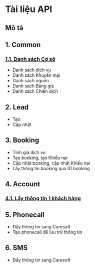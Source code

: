 # Tài liệu API 
## Mô tả
## 1. Common
  ### [1.1. Danh sách Cơ sở](https://github.com/thonguyenduc2010/sci_erp_api_doc/blob/main/common/locationshop.md)
  * Danh sách dịch vụ
  * Danh sách Khuyến mại
  * Danh sách nguồn
  * Danh sách Bảng giá
  * Danh sách Chiến dịch
## 2. Lead
  * Tạo 
  * Cập nhật
## 3. Booking
  * Tính giá dịch vụ
  * Tạo booking, tạo Khiếu nại
  * Cập nhật booking, cập nhật Khiếu nại
  * Lấy thông tin booking qua ID booking
## 4. Account
  ### [4.1. Lấy thông tin 1 khách hàng](https://github.com/thonguyenduc2010/sci_erp_api_doc/blob/main/account.md)
## 5. Phonecall
  * Đẩy thông tin sang Caresoft
  * Tạo phonecall để lưu trữ thông tin
## 6. SMS
  * Đẩy thông tin sang Caresoft
